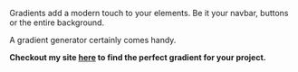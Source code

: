 Gradients add a modern touch to your elements. Be it your navbar, buttons or the entire background.

A gradient generator certainly comes handy.

**Checkout my site [here](https://okay-head.github.io/Gradient-generator/) to find the perfect gradient for your project.**

